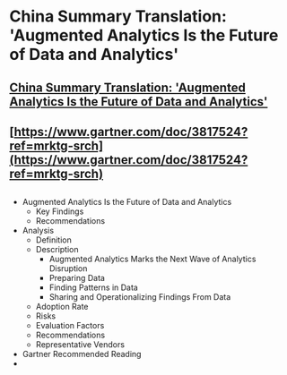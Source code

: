 # China Summary Translation: 'Augmented Analytics Is the Future of Data and Analytics'

## [China Summary Translation: 'Augmented Analytics Is the Future of Data and Analytics'](https://www.gartner.com/doc/3817524?ref=mrktg-srch)

## [https://www.gartner.com/doc/3817524?ref=mrktg-srch](https://www.gartner.com/doc/3817524?ref=mrktg-srch)

## 

* Augmented Analytics Is the Future of Data and Analytics
  * Key Findings
  * Recommendations
* Analysis
  * Definition
  * Description
    * Augmented Analytics Marks the Next Wave of Analytics Disruption
    * Preparing Data
    * Finding Patterns in Data
    * Sharing and Operationalizing Findings From Data
  * Adoption Rate
  * Risks
  * Evaluation Factors
  * Recommendations
  * Representative Vendors
* Gartner Recommended Reading
* 
